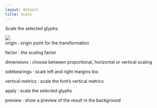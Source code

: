 ```yaml
---
layout: default
title: Scale
---
```


Scale the selected glyphs.

<div class='container'>

<div class='screenshot'>
  <img src='/images/glyphs/scale.png' />
</div>

<div class='captions' markdown='1'>
origin
: origin point for the transformation

factor
: the scaling factor

dimensions
: choose between proportional, horizontal or vertical scaling

sidebearings
: scale left and right margins too

vertical metrics
: scale the font’s vertical metrics

apply
: scale the selected glyphs

preview
: show a preview of the result in the background
</div>

</div>

